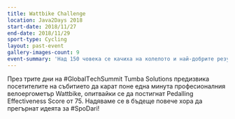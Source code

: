 ```yaml
---
title: Wattbike Challenge
location: Java2Days 2018
start-date: 2018/11/27
end-date: 2018/11/29
sport-type: Cycling
layout: past-event
gallery-images-count: 9
event-summary: 'Над 150 човека се качиха на колелото и най-добрите резултати от 75, 76 и 77 бяха постигнати от лектори и колеги от SBTech. Благодарение на всички ентусиасти Tumba Solutions Ltd. дари 1640 лв. на СДРУЖЕНИЕ "ДЕЦА С ОНКОХЕМАТОЛОГИЧНИ ЗАБОЛЯВАНИЯ".' 
---
```


През трите дни на #GlobalТechSummit Tumba Solutions предизвика посетителите на събитието да карат поне една минута професионалния велоергометър Wattbike, опитвайки се да постигнат Pedalling Effectiveness Score от 75. Надяваме се в бъдеще повече хора да прегърнат идеята за #SpoDari!
